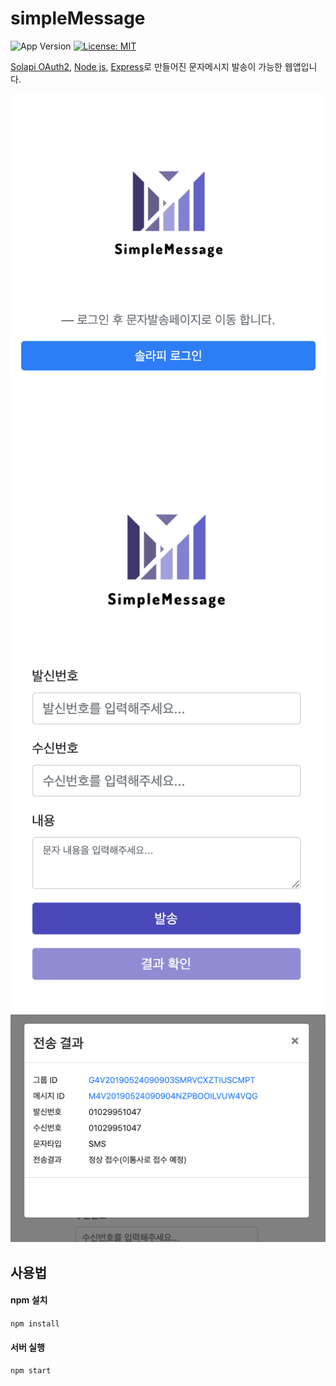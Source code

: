 # simpleMessage

![App Version](https://img.shields.io/badge/simpleMessage-1.0.0-blue.svg)
[![License: MIT](https://img.shields.io/badge/License-MIT-green.svg)](https://opensource.org/licenses/MIT)

[Solapi OAuth2](https://docs.solapi.com/authentication/oauth2), [Node js](https://nodejs.org/ko/), [Express](https://expressjs.com/ko/)로 만들어진 문자메시지 발송이 가능한 웹앱입니다.

![앱 첫 화면](./screenshots/앱_첫_화면.png)
![앱 발송 화면](./screenshots/앱_발송_화면.png)
![앱 발송 결과](./screenshots/앱_발송_결과.png)

## 사용법

#### npm 설치
`npm install`

#### 서버 실행
`npm start`
